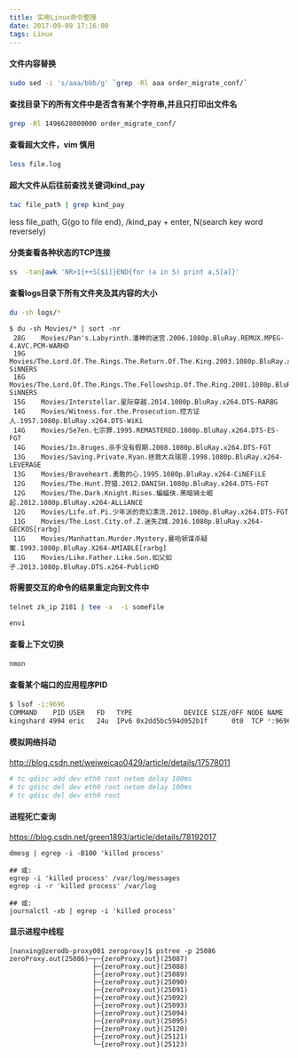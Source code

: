 ```yaml
---
title: 实用Linux命令整理
date: 2017-09-09 17:16:00
tags: Linux
---
```


#### 文件内容替换

``` bash
sudo sed -i 's/aaa/bbb/g' `grep -Rl aaa order_migrate_conf/`
```

#### 查找目录下的所有文件中是否含有某个字符串,并且只打印出文件名

``` bash
grep -Rl 1496628000000 order_migrate_conf/
```

#### 查看超大文件，vim 慎用

``` bash
less file.log
```


#### 超大文件从后往前查找关键词kind_pay

``` bash
tac file_path | grep kind_pay
```

less file_path, G(go to file end), /kind_pay + enter, N(search key word reversely)

#### 分类查看各种状态的TCP连接

``` bash
ss  -tan|awk 'NR>1{++S[$1]}END{for (a in S) print a,S[a]}'
```

#### 查看logs目录下所有文件夹及其内容的大小

``` bash
du -sh logs/*
```
```
$ du -sh Movies/* | sort -nr
 28G	Movies/Pan's.Labyrinth.潘神的迷宫.2006.1080p.BluRay.REMUX.MPEG-4.AVC.PCM-WARHD
 19G	Movies/The.Lord.Of.The.Rings.The.Return.Of.The.King.2003.1080p.BluRay.x264-SiNNERS
 16G	Movies/The.Lord.Of.The.Rings.The.Fellowship.Of.The.Ring.2001.1080p.BluRay.x264-SiNNERS
 15G	Movies/Interstellar.星际穿越.2014.1080p.BluRay.x264.DTS-RARBG
 14G	Movies/Witness.for.the.Prosecution.控方证人.1957.1080p.BluRay.x264.DTS-WiKi
 14G	Movies/Se7en.七宗罪.1995.REMASTERED.1080p.BluRay.x264.DTS-ES-FGT
 14G	Movies/In.Bruges.杀手没有假期.2008.1080p.BluRay.x264.DTS-FGT
 13G	Movies/Saving.Private.Ryan.拯救大兵瑞恩.1998.1080p.BluRay.x264-LEVERAGE
 13G	Movies/Braveheart.勇敢的心.1995.1080p.BluRay.x264-CiNEFiLE
 12G	Movies/The.Hunt.狩猎.2012.DANISH.1080p.BluRay.x264.DTS-FGT
 12G	Movies/The.Dark.Knight.Rises.蝙蝠侠.黑暗骑士崛起.2012.1080p.BluRay.x264-ALLiANCE
 12G	Movies/Life.of.Pi.少年派的奇幻漂流.2012.1080p.BluRay.x264.DTS-FGT
 11G	Movies/The.Lost.City.of.Z.迷失Z城.2016.1080p.BluRay.x264-GECKOS[rarbg]
 11G	Movies/Manhattan.Murder.Mystery.曼哈顿谋杀疑案.1993.1080p.BluRay.X264-AMIABLE[rarbg]
 11G	Movies/Like.Father.Like.Son.如父如子.2013.1080p.BluRay.DTS.x264-PublicHD
```

#### 将需要交互的命令的结果重定向到文件中

``` bash
telnet zk_ip 2181 | tee -a  -i someFile

envi
```

#### 查看上下文切换

``` bash
nmon
```

#### 查看某个端口的应用程序PID
``` bash
$ lsof -i:9696
COMMAND    PID USER   FD   TYPE             DEVICE SIZE/OFF NODE NAME
kingshard 4994 eric   24u  IPv6 0x2dd5bc594d052b1f      0t0  TCP *:9696 (LISTEN)

```

#### 模拟网络抖动
http://blog.csdn.net/weiweicao0429/article/details/17578011
``` bash
# tc qdisc add dev eth0 root netem delay 100ms
# tc qdisc del dev eth0 root netem delay 100ms
# tc qdisc del dev eth0 root
```

#### 进程死亡查询
https://blog.csdn.net/green1893/article/details/78192017
```
dmesg | egrep -i -B100 'killed process'

## 或:
egrep -i 'killed process' /var/log/messages
egrep -i -r 'killed process' /var/log

## 或:
journalctl -xb | egrep -i 'killed process'
```

#### 显示进程中线程
```
[nanxing@zerodb-proxy001 zeroproxy]$ pstree -p 25086
zeroProxy.out(25086)─┬─{zeroProxy.out}(25087)
                     ├─{zeroProxy.out}(25088)
                     ├─{zeroProxy.out}(25089)
                     ├─{zeroProxy.out}(25090)
                     ├─{zeroProxy.out}(25091)
                     ├─{zeroProxy.out}(25092)
                     ├─{zeroProxy.out}(25093)
                     ├─{zeroProxy.out}(25094)
                     ├─{zeroProxy.out}(25095)
                     ├─{zeroProxy.out}(25120)
                     ├─{zeroProxy.out}(25121)
                     └─{zeroProxy.out}(25123)
```